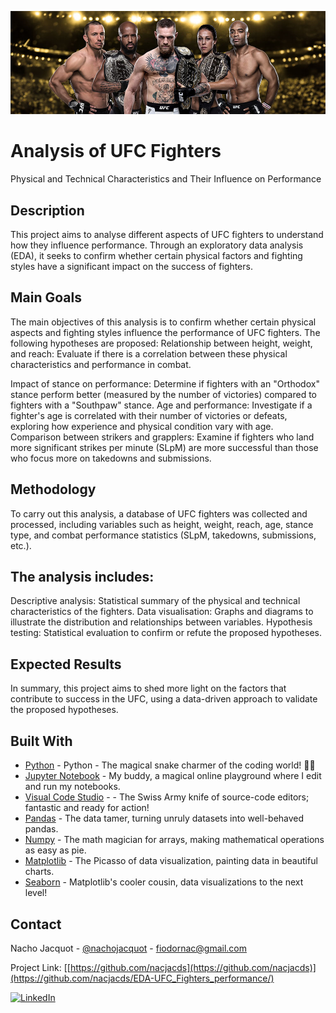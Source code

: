 ![Header Image](assets/header.jpg)

# Analysis of UFC Fighters

Physical and Technical Characteristics and Their Influence on Performance

## Description

This project aims to analyse different aspects of UFC fighters to understand how they influence performance. Through an exploratory data analysis (EDA), it seeks to confirm whether certain physical factors and fighting styles have a significant impact on the success of fighters.

## Main Goals
The main objectives of this analysis is to confirm whether certain physical aspects and fighting styles influence the performance of UFC fighters. The following hypotheses are proposed:
Relationship between height, weight, and reach: Evaluate if there is a correlation between these physical characteristics and performance in combat.

Impact of stance on performance: Determine if fighters with an "Orthodox" stance perform better (measured by the number of victories) compared to fighters with a "Southpaw" stance.
Age and performance: Investigate if a fighter's age is correlated with their number of victories or defeats, exploring how experience and physical condition vary with age.
Comparison between strikers and grapplers: Examine if fighters who land more significant strikes per minute (SLpM) are more successful than those who focus more on takedowns and submissions.

## Methodology
To carry out this analysis, a database of UFC fighters was collected and processed, including variables such as height, weight, reach, age, stance type, and combat performance statistics (SLpM, takedowns, submissions, etc.).

## The analysis includes:
Descriptive analysis: Statistical summary of the physical and technical characteristics of the fighters.
Data visualisation: Graphs and diagrams to illustrate the distribution and relationships between variables.
Hypothesis testing: Statistical evaluation to confirm or refute the proposed hypotheses.

## Expected Results
In summary, this project aims to shed more light on the factors that contribute to success in the UFC, using a data-driven approach to validate the proposed hypotheses.


## Built With

* [Python](https://www.python.org/) - Python - The magical snake charmer of the coding world! 🐍✨
* [Jupyter Notebook](https://jupyter.org/) - My buddy, a magical online playground where I edit and run my notebooks.
* [Visual Code Studio](https://code.visualstudio.com/) - - The Swiss Army knife of source-code editors; fantastic and ready for action!
* [Pandas](https://pandas.pydata.org/) - The data tamer, turning unruly datasets into well-behaved pandas.
* [Numpy](https://numpy.org/) - The math magician for arrays, making mathematical operations as easy as pie.
* [Matplotlib](https://matplotlib.org/) - The Picasso of data visualization, painting data in beautiful charts.
* [Seaborn](https://seaborn.pydata.org/) - Matplotlib's cooler cousin, data visualizations to the next level!


<!-- CONTACT -->
## Contact

Nacho Jacquot - [@nachojacquot](https://twitter.com/nachojacquot) - fiodornac@gmail.com

Project Link: [[https://github.com/nacjacds](https://github.com/nacjacds)](https://github.com/nacjacds/EDA-UFC_Fighters_performance/)

[![LinkedIn][linkedin-shield]][linkedin-url]

[linkedin-shield]: https://img.shields.io/badge/-LinkedIn-black.svg?style=for-the-badge&logo=linkedin&colorB=555

[linkedin-url]: https://www.linkedin.com/in/jacquot/
